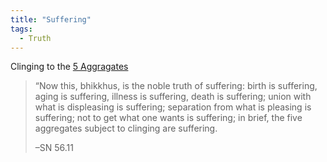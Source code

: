 ```yaml
---
title: "Suffering"
tags:
  - Truth
---
```


Clinging to the [5 Aggragates](5%20Aggragates/5%20Aggragates.md)

>“Now this, bhikkhus, is the noble truth of suffering: birth is suffering, aging is suffering, illness is suffering, death is suffering; union with what is displeasing is suffering; separation from what is pleasing is suffering; not to get what one wants is suffering; in brief, the five aggregates subject to clinging are suffering.
>
>–SN 56.11


